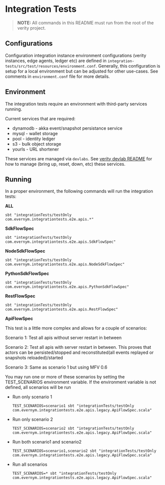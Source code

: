 # Integration Tests
> **NOTE:** All commands in this README must run from the
root of the verity project.

## Configurations
Configuration integration instance environment configurations (verity instances, edge agents, ledger etc)
  are defined in `integration-tests/src/test/resources/environment.conf`. Generally, this configuration is setup for a local environment but can be adjusted for other use-cases. See comments in `environment.conf` file for more details.

## Environment
The integration tests require an environment with third-party services running.

Current services that are required:
* dynamodb - akka event/snapshot persistance service
* mysql - wallet storage
* pool - identity ledger
* s3 - bulk object storage
* yourls - URL shortener 

These services are managed via `devlabs`. See [verity devlab README](../devlab/README.md) for how to manage (bring up, reset, down, etc) these services.


## Running
In a proper environment, the following commands will run the integration tests: 

**ALL**
```
sbt "integrationTests/testOnly com.evernym.integrationtests.e2e.apis.*"
```

**SdkFlowSpec**
```
sbt "integrationTests/testOnly com.evernym.integrationtests.e2e.apis.SdkFlowSpec"
```

**NodeSdkFlowSpec**
```
sbt "integrationTests/testOnly com.evernym.integrationtests.e2e.apis.NodeSdkFlowSpec"
```

**PythonSdkFlowSpec**
```
sbt "integrationTests/testOnly com.evernym.integrationtests.e2e.apis.PythonSdkFlowSpec"
```

**RestFlowSpec**
```
sbt "integrationTests/testOnly com.evernym.integrationtests.e2e.apis.RestFlowSpec"
```


**ApiFlowSpec**

This test is a little more complex and allows for a couple of scenarios:

Scenario 1: Test all apis without server restart in between

Scenario 2: Test all apis with server restart in between. This proves that
            actors can be persisted/stopped and reconstituted(all events
            replayed or snapshots reloaded)/started

Scenario 3: Same as scenario 1 but using MFV 0.6

You may run one or more of these scenarios by setting the
TEST_SCENARIOS environment variable.  If the environment variable is not defined, all scenarios will be run

* Run only scenario 1
  ```
  TEST_SCENARIOS=scenario1 sbt "integrationTests/testOnly com.evernym.integrationtests.e2e.apis.legacy.ApiFlowSpec.scala"
  ```
* Run only scenario 2
  ```
  TEST_SCENARIOS=scenario2 sbt "integrationTests/testOnly com.evernym.integrationtests.e2e.apis.legacy.ApiFlowSpec.scala"
  ```
* Run both scenario1 and scenario2
  ```
  TEST_SCENARIOS=scenario1,scenario2 sbt "integrationTests/testOnly com.evernym.integrationtests.e2e.apis.legacy.ApiFlowSpec.scala"
  ```
* Run all scenarios
  ```
  TEST_SCENARIOS=* sbt "integrationTests/testOnly com.evernym.integrationtests.e2e.apis.legacy.ApiFlowSpec.scala"
  ```